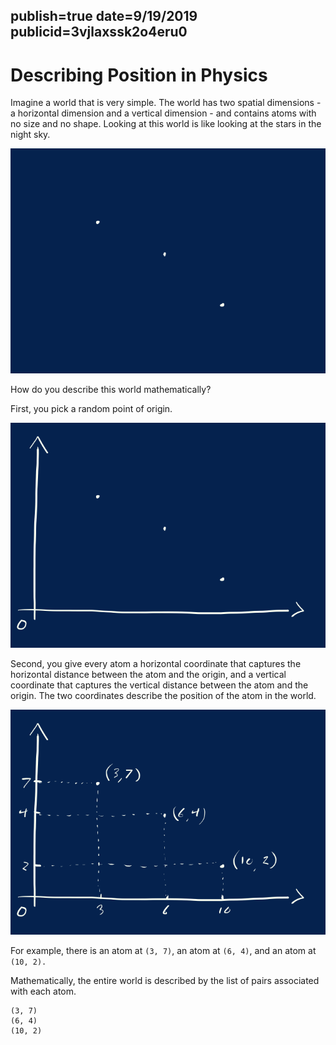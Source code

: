 publish=true
date=9/19/2019
publicid=3vjlaxssk2o4eru0
---
# Describing Position in Physics

Imagine a world that is very simple. The world has two spatial dimensions - a horizontal dimension and a vertical dimension - and contains atoms with no size and no shape. Looking at this world is like looking at the stars in the night sky.

<img src="../images/position1.png" />

How do you describe this world mathematically?

First, you pick a random point of origin.

<img src="../images/position2.png" />

Second, you give every atom a horizontal coordinate that captures the horizontal distance between the atom and the origin, and a vertical coordinate that captures the vertical distance between the atom and the origin. The two coordinates describe the position of the atom in the world.

<img src="../images/position3.png" />

For example, there is an atom at `(3, 7)`, an atom at `(6, 4)`, and an atom at `(10, 2).`

Mathematically, the entire world is described by the list of pairs associated with each atom.

```text
(3, 7)
(6, 4)
(10, 2)
```